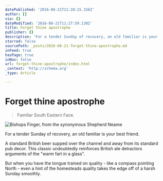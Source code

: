 ```yaml
---
datePublished: '2016-08-21T11:28:15.156Z'
author: []
via: {}
dateModified: '2016-08-21T11:27:59.130Z'
title: Forget thine apostrophe
publisher: {}
description: 'For a tender Sunday of recovery, an old familiar is your best friend.'
starred: false
sourcePath: _posts/2016-08-21-forget-thine-apostrophe.md
inFeed: true
hasPage: true
inNav: false
url: forget-thine-apostrophe/index.html
_context: 'http://schema.org'
_type: Article

---
```

# Forget thine apostrophe

> Familiar South Eastern Face.

![Bishops Finger, from the synonymous Shepherd Neame](https://the-grid-user-content.s3-us-west-2.amazonaws.com/18aa2293-eec7-4b9f-bdfd-76d83d8f5a68.jpg)

For a tender Sunday of recovery, an old familiar is your best friend.

A standard British beer supped over the channel and away from its standard pub decor. This classic undoubtedly reinforces British ale detractors arguments of the "warm fart in a glass".

But when you have the tongue trained on quality - like a compass pointing North - even a hint of the homesteads quality takes the edge off of a harsh Sunday smoothly.